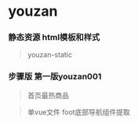 # youzan

### 静态资源 html模板和样式

> youzan-static

### 步骤版  第一版youzan001

> 首页最热商品

> 单vue文件   foot底部导航组件提取